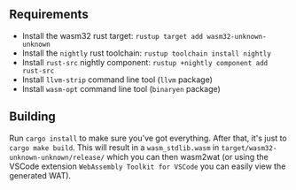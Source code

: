 ## Requirements
- Install the wasm32 rust target: ```rustup target add wasm32-unknown-unknown```
- Install the `nightly` rust toolchain: ```rustup toolchain install nightly```
- Install `rust-src` nightly component: ```rustup +nightly component add rust-src```
- Install `llvm-strip` command line tool (`llvm` package)
- Install `wasm-opt` command line tool (`binaryen` package)

## Building
Run `cargo install` to make sure you've got everything. After that, it's just to `cargo make build`. This will result in a `wasm_stdlib.wasm` in `target/wasm32-unknown-unknown/release/` which you can then wasm2wat (or using the VSCode extension `WebAssembly Toolkit for VSCode` you can easily view the generated WAT).